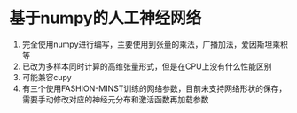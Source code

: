 # 基于numpy的人工神经网络

1. 完全使用numpy进行编写，主要使用到张量的乘法，广播加法，爱因斯坦乘积等
2. 已改为多样本同时计算的高维张量形式，但是在CPU上没有什么性能区别
3. 可能兼容cupy
4. 有三个使用FASHION-MINST训练的网络参数，目前未支持网络形状的保存，需要手动修改对应的神经元分布和激活函数再加载参数